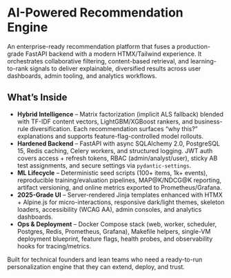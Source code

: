 # AI-Powered Recommendation Engine

An enterprise-ready recommendation platform that fuses a production-grade FastAPI backend with a modern HTMX/Tailwind experience. It orchestrates collaborative filtering, content-based retrieval, and learning-to-rank signals to deliver explainable, diversified results across user dashboards, admin tooling, and analytics workflows.

## What’s Inside

- **Hybrid Intelligence** – Matrix factorization (implicit ALS fallback) blended with TF-IDF content vectors, LightGBM/XGBoost rankers, and business-rule diversification. Each recommendation surfaces “why this?” explanations and supports feature-flag-controlled model rollouts.
- **Hardened Backend** – FastAPI with async SQLAlchemy 2.0, PostgreSQL 15, Redis caching, Celery workers, and structured logging. JWT auth covers access + refresh tokens, RBAC (admin/analyst/user), sticky AB test assignments, and secure settings via `pydantic-settings`.
- **ML Lifecycle** – Deterministic seed scripts (100+ items, 1k+ events), reproducible training/evaluation pipelines, MAP@K/NDCG@K reporting, artifact versioning, and online metrics exported to Prometheus/Grafana.
- **2025-Grade UI** – Server-rendered Jinja templates enhanced with HTMX + Alpine.js for micro-interactions, responsive dark/light themes, skeleton loaders, accessibility (WCAG AA), admin consoles, and analytics dashboards.
- **Ops & Deployment** – Docker Compose stack (web, worker, scheduler, Postgres, Redis, Prometheus, Grafana), Makefile helpers, single-VM deployment blueprint, feature flags, health probes, and observability hooks for tracing/metrics.

Built for technical founders and lean teams who need a ready-to-run personalization engine that they can extend, deploy, and trust.
